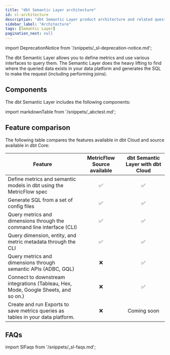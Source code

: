 ```yaml
---
title: "dbt Semantic Layer architecture"
id: sl-architecture
description: "dbt Semantic Layer product architecture and related questions."
sidebar_label: "Architecture"
tags: [Semantic Layer]
pagination_next: null
---
```


<VersionBlock lastVersion="1.5">

import DeprecationNotice from '/snippets/_sl-deprecation-notice.md';

<DeprecationNotice />
 
 </VersionBlock>

The dbt Semantic Layer allows you to define metrics and use various interfaces to query them. The Semantic Layer does the heavy lifting to find where the queried data exists in your data platform and generates the SQL to make the request (including performing joins). 

<Lightbox src="/img/docs/dbt-cloud/semantic-layer/sl-architecture.jpg" width="85%" title="The diagram displays how your data flows using the dbt Semantic Layer and the variety of integration tools it supports."/>

## Components

The dbt Semantic Layer includes the following components:

import markdownTable from '/snippets/_abctest.md';

<expandTable markdown={markdownTable} />

## Feature comparison

The following table compares the features available in dbt Cloud and source available in dbt Core:

| Feature | MetricFlow Source available | dbt Semantic Layer with dbt Cloud |
| ----- | :------: | :------: |
| Define metrics and semantic models in dbt using the MetricFlow spec | ✅ | ✅ |
| Generate SQL from a set of config files | ✅ | ✅ |
| Query metrics and dimensions through the command line interface (CLI) | ✅ | ✅ |
| Query dimension, entity, and metric metadata  through the CLI | ✅ | ✅ |
| Query metrics and dimensions through semantic APIs (ADBC, GQL)  | ❌ | ✅ |
| Connect to downstream integrations (Tableau, Hex, Mode, Google Sheets, and so on.) | ❌ | ✅ |
| Create and run Exports to save metrics queries as tables in your data platform. | ❌ | Coming soon |

## FAQs

import SlFaqs from '/snippets/_sl-faqs.md';

<SlFaqs/>
